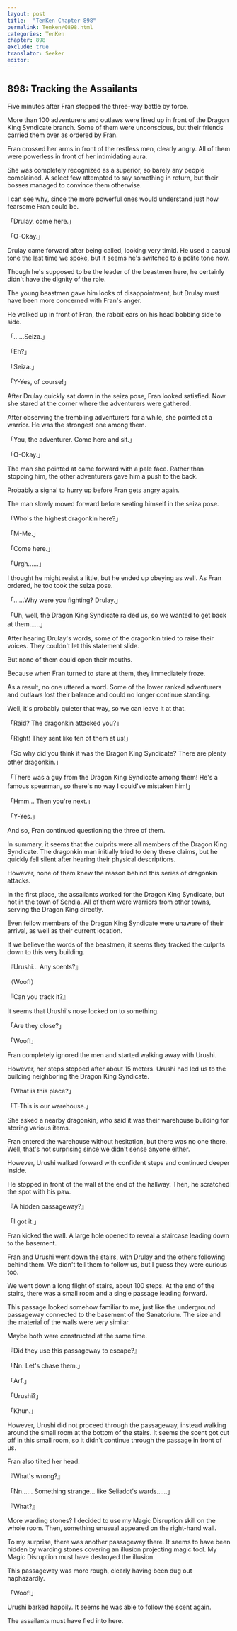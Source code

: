 ```yaml
---
layout: post
title:  "TenKen Chapter 898"
permalink: Tenken/0898.html
categories: TenKen
chapter: 898
exclude: true
translator: Seeker
editor: 
---
```

<h2>898: Tracking the Assailants</h2>

Five minutes after Fran stopped the three-way battle by force.

More than 100 adventurers and outlaws were lined up in front of the Dragon King Syndicate branch. Some of them were unconscious, but their friends carried them over as ordered by Fran.

Fran crossed her arms in front of the restless men, clearly angry. All of them were powerless in front of her intimidating aura.

She was completely recognized as a superior, so barely any people complained. A select few attempted to say something in return, but their bosses managed to convince them otherwise.

I can see why, since the more powerful ones would understand just how fearsome Fran could be.

「Drulay, come here.」

「O-Okay.」

Drulay came forward after being called, looking very timid. He used a casual tone the last time we spoke, but it seems he's switched to a polite tone now.

Though he's supposed to be the leader of the beastmen here, he certainly didn't have the dignity of the role.

The young beastmen gave him looks of disappointment, but Drulay must have been more concerned with Fran's anger.

He walked up in front of Fran, the rabbit ears on his head bobbing side to side.

「……Seiza.」

「Eh?」

「Seiza.」

「Y-Yes, of course!」

After Drulay quickly sat down in the seiza pose, Fran looked satisfied. Now she stared at the corner where the adventurers were gathered.

After observing the trembling adventurers for a while, she pointed at a warrior. He was the strongest one among them.

「You, the adventurer. Come here and sit.」

「O-Okay.」

The man she pointed at came forward with a pale face. Rather than stopping him, the other adventurers gave him a push to the back.

Probably a signal to hurry up before Fran gets angry again.

The man slowly moved forward before seating himself in the seiza pose.

「Who's the highest dragonkin here?」

「M-Me.」

「Come here.」

「Urgh……」

I thought he might resist a little, but he ended up obeying as well. As Fran ordered, he too took the seiza pose.

「……Why were you fighting? Drulay.」

「Uh, well, the Dragon King Syndicate raided us, so we wanted to get back at them……」

After hearing Drulay's words, some of the dragonkin tried to raise their voices. They couldn't let this statement slide.

But none of them could open their mouths.

Because when Fran turned to stare at them, they immediately froze.

As a result, no one uttered a word. Some of the lower ranked adventurers and outlaws lost their balance and could no longer continue standing.

Well, it's probably quieter that way, so we can leave it at that.

「Raid? The dragonkin attacked you?」

「Right! They sent like ten of them at us!」

「So why did you think it was the Dragon King Syndicate? There are plenty other dragonkin.」

「There was a guy from the Dragon King Syndicate among them! He's a famous spearman, so there's no way I could've mistaken him!」

「Hmm… Then you're next.」

「Y-Yes.」

And so, Fran continued questioning the three of them.

In summary, it seems that the culprits were all members of the Dragon King Syndicate. The dragonkin man initially tried to deny these claims, but he quickly fell silent after hearing their physical descriptions.

However, none of them knew the reason behind this series of dragonkin attacks.

In the first place, the assailants worked for the Dragon King Syndicate, but not in the town of Sendia. All of them were warriors from other towns, serving the Dragon King directly.

Even fellow members of the Dragon King Syndicate were unaware of their arrival, as well as their current location.

If we believe the words of the beastmen, it seems they tracked the culprits down to this very building.

『Urushi… Any scents?』

（Woof!）

『Can you track it?』

It seems that Urushi's nose locked on to something.

「Are they close?」

「Woof!」

Fran completely ignored the men and started walking away with Urushi.

However, her steps stopped after about 15 meters. Urushi had led us to the building neighboring the Dragon King Syndicate.

「What is this place?」

「T-This is our warehouse.」

She asked a nearby dragonkin, who said it was their warehouse building for storing various items.

Fran entered the warehouse without hesitation, but there was no one there. Well, that's not surprising since we didn't sense anyone either.

However, Urushi walked forward with confident steps and continued deeper inside.

He stopped in front of the wall at the end of the hallway. Then, he scratched the spot with his paw.

『A hidden passageway?』

「I got it.」

Fran kicked the wall. A large hole opened to reveal a staircase leading down to the basement.

Fran and Urushi went down the stairs, with Drulay and the others following behind them. We didn't tell them to follow us, but I guess they were curious too.

We went down a long flight of stairs, about 100 steps. At the end of the stairs, there was a small room and a single passage leading forward.

This passage looked somehow familiar to me, just like the underground passageway connected to the basement of the Sanatorium. The size and the material of the walls were very similar.

Maybe both were constructed at the same time.

『Did they use this passageway to escape?』

「Nn. Let's chase them.」

「Arf.」

「Urushi?」

「Khun.」

However, Urushi did not proceed through the passageway, instead walking around the small room at the bottom of the stairs. It seems the scent got cut off in this small room, so it didn't continue through the passage in front of us.

Fran also tilted her head.

『What's wrong?』

「Nn…… Something strange… like Seliadot's wards……」

『What?』

More warding stones? I decided to use my Magic Disruption skill on the whole room. Then, something unusual appeared on the right-hand wall.

To my surprise, there was another passageway there. It seems to have been hidden by warding stones covering an illusion projecting magic tool. My Magic Disruption must have destroyed the illusion.

This passageway was more rough, clearly having been dug out haphazardly.

「Woof!」

Urushi barked happily. It seems he was able to follow the scent again.

The assailants must have fled into here.



